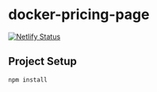 # docker-pricing-page
[![Netlify Status](https://api.netlify.com/api/v1/badges/ab562713-b5e2-473b-b39c-ce3cd308c364/deploy-status)](https://app.netlify.com/sites/epic-goodall-8dc60c/deploys)

## Project Setup
```
npm install
```

